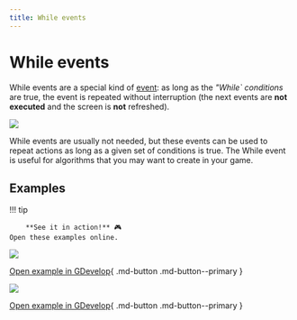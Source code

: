 ```yaml
---
title: While events
---
```

# While events

While events are a special kind of [event](/gdevelop5/events): as long as the *"While` conditions* are true, the event is repeated without interruption (the next events are **not executed** and the screen is **not** refreshed).

![](/gdevelop5/events/while/pasted/20220215-152759.png)

While events are usually not needed, but these events can be used to repeat actions as long as a given set of conditions is true. The While event is useful for algorithms that you may want to create in your game.

## Examples 

!!! tip
    
        **See it in action!** 🎮  
    Open these examples online.

[![](/gdevelop5/events/spaceshooternew.png)](https://editor.gdevelop.io/?project=example://asteroids)

[Open example in GDevelop](https://editor.gdevelop.io/?project=example://asteroids){ .md-button .md-button--primary }

[![](/gdevelop5/events/pathfindinggeneralnew.png)](https://editor.gdevelop.io/?project=example://pathfinding)

[Open example in GDevelop](https://editor.gdevelop.io/?project=example://pathfinding){ .md-button .md-button--primary }
